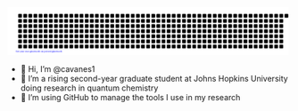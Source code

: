 ![gitartwork](gitartwork.svg)
- 👋 Hi, I’m @cavanes1
- 👀 I’m a rising second-year graduate student at Johns Hopkins University doing research in quantum chemistry
- 🌱 I’m using GitHub to manage the tools I use in my research

<!---
Things to add in the future (from GitHub's template):
- 💞️ I’m looking to collaborate on ...
- 📫 How to reach me ...
--->
